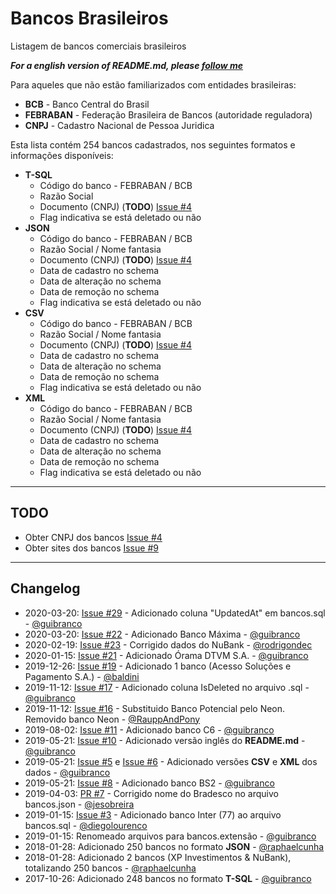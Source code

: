 # Bancos Brasileiros
Listagem de bancos comerciais brasileiros

***For a english version of README.md, please [follow me](https://github.com/guibranco/BancosBrasileiros/blob/master/README.en.md)***

Para aqueles que não estão familiarizados com entidades brasileiras:

- **BCB** - Banco Central do Brasil
- **FEBRABAN** - Federação Brasileira de Bancos (autoridade reguladora)
- **CNPJ** - Cadastro Nacional de Pessoa Juridica

Esta lista contém 254 bancos cadastrados, nos seguintes formatos e informações disponíveis:

- **T-SQL**
  - Código do banco - FEBRABAN / BCB
  - Razão Social
  - Documento (CNPJ) (**TODO**) [Issue #4](https://github.com/guibranco/BancosBrasileiros/issues/4)
  - Flag indicativa se está deletado ou não
- **JSON**
  - Código do banco - FEBRABAN / BCB
  - Razão Social / Nome fantasia
  - Documento (CNPJ) (**TODO**) [Issue #4](https://github.com/guibranco/BancosBrasileiros/issues/4)
  - Data de cadastro no schema
  - Data de alteração no schema
  - Data de remoção no schema
  - Flag indicativa se está deletado ou não
- **CSV**
  - Código do banco - FEBRABAN / BCB
  - Razão Social / Nome fantasia
  - Documento (CNPJ) (**TODO**) [Issue #4](https://github.com/guibranco/BancosBrasileiros/issues/4)
  - Data de cadastro no schema
  - Data de alteração no schema
  - Data de remoção no schema
  - Flag indicativa se está deletado ou não
- **XML**
  - Código do banco - FEBRABAN / BCB
  - Razão Social / Nome fantasia
  - Documento (CNPJ) (**TODO**) [Issue #4](https://github.com/guibranco/BancosBrasileiros/issues/4)
  - Data de cadastro no schema
  - Data de alteração no schema
  - Data de remoção no schema
  - Flag indicativa se está deletado ou não

---

## TODO

- Obter CNPJ dos bancos [Issue #4](https://github.com/guibranco/BancosBrasileiros/issues/4)
- Obter sites dos bancos [Issue #9](https://github.com/guibranco/BancosBrasileiros/issues/9)

---

## Changelog

- 2020-03-20: [Issue #29](https://github.com/guibranco/BancosBrasileiros/issues/29) - Adicionado coluna "UpdatedAt" em bancos.sql - [@guibranco](https://github.com/guibranco)
- 2020-03-20: [Issue #22](https://github.com/guibranco/BancosBrasileiros/issues/22) - Adicionado Banco Máxima - [@guibranco](https://github.com/guibranco)
- 2020-02-19: [Issue #23](https://github.com/guibranco/BancosBrasileiros/issues/23) - Corrigido dados do NuBank - [@rodrigondec](https://github.com/rodrigondec)
- 2020-01-15: [Issue #21](https://github.com/guibranco/BancosBrasileiros/issues/21) - Adicionado Órama DTVM S.A. - [@guibranco](https://github.com/guibranco)
- 2019-12-26: [Issue #19](https://github.com/guibranco/BancosBrasileiros/issues/19) - Adicionado 1 banco (Acesso Soluções e Pagamento S.A.) - [@baldini](https://github.com/Baldini)
- 2019-11-12: [Issue #17](https://github.com/guibranco/BancosBrasileiros/issues/17) - Adicionado coluna IsDeleted no arquivo .sql - [@guibranco](https://github.com/guibranco)
- 2019-11-12: [Issue #16](https://github.com/guibranco/BancosBrasileiros/issues/16) - Substituido Banco Potencial pelo Neon. Removido banco Neon - [@RauppAndPony](https://github.com/RauppAndPony)
- 2019-08-02: [Issue #11](https://github.com/guibranco/BancosBrasileiros/issues/11) - Adicionado banco C6 - [@guibranco](https://github.com/guibranco)
- 2019-05-21: [Issue #10](https://github.com/guibranco/BancosBrasileiros/issues/10) - Adicionado versão inglês do **README.md** - [@guibranco](https://github.com/guibranco)
- 2019-05-21: [Issue #5](https://github.com/guibranco/BancosBrasileiros/issues/5) e [Issue #6](https://github.com/guibranco/BancosBrasileiros/issues/6) - Adicionado versões **CSV** e **XML** dos dados - [@guibranco](https://github.com/guibranco)
- 2019-05-21: [Issue #8](https://github.com/guibranco/BancosBrasileiros/issues/8) - Adicionado banco BS2 - [@guibranco](https://github.com/guibranco)
- 2019-04-03: [PR #7](https://github.com/guibranco/BancosBrasileiros/pull/7) - Corrigido nome do Bradesco no arquivo bancos.json - [@jesobreira](https://github.com/jesobreira)
- 2019-01-15: [Issue #3](https://github.com/guibranco/BancosBrasileiros/issues/3) - Adicionado banco Inter (77) ao arquivo bancos.sql - [@diegolourenco](https://github.com/DiegoLourenco)
- 2019-01-15: Renomeado arquivos para bancos.extensão - [@guibranco](https://github.com/guibranco)
- 2018-01-28: Adicionado 250 bancos no formato **JSON** - [@raphaelcunha](https://github.com/raphaelcunha)
- 2018-01-28: Adicionado 2 bancos (XP Investimentos & NuBank), totalizando 250 bancos - [@raphaelcunha](https://github.com/raphaelcunha)
- 2017-10-26: Adicionado 248 bancos no formato **T-SQL** - [@guibranco](https://github.com/guibranco)
